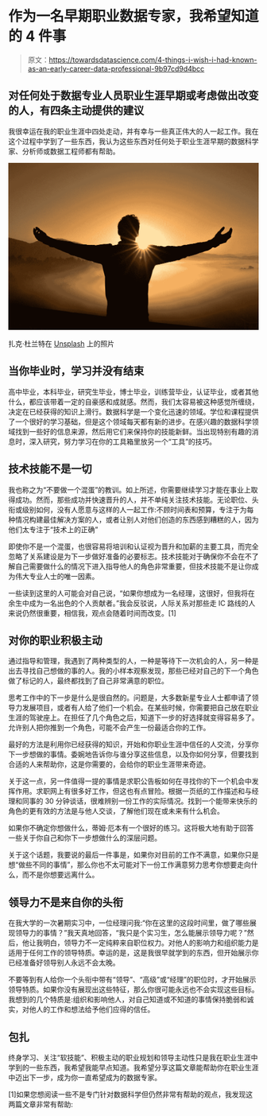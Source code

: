 # 作为一名早期职业数据专家，我希望知道的 4 件事

> 原文：<https://towardsdatascience.com/4-things-i-wish-i-had-known-as-an-early-career-data-professional-9b97cd9d4bcc>

## 对任何处于数据专业人员职业生涯早期或考虑做出改变的人，有四条主动提供的建议

我很幸运在我的职业生涯中四处走动，并有幸与一些真正伟大的人一起工作。我在这个过程中学到了一些东西，我认为这些东西对任何处于职业生涯早期的数据科学家、分析师或数据工程师都有帮助。

![](img/15243038cf06fc550858885865d10437.png)

扎克·杜兰特在 [Unsplash](https://unsplash.com?utm_source=medium&utm_medium=referral) 上的照片

## 当你毕业时，学习并没有结束

高中毕业，本科毕业，研究生毕业，博士毕业，训练营毕业，认证毕业，或者其他什么，都应该带着一定的自豪感和成就感。然而，我们太容易被这种感觉所缠绕，决定在已经获得的知识上滑行。数据科学是一个变化迅速的领域。学位和课程提供了一个很好的学习基础，但是这个领域每天都有新的进步。在感兴趣的数据科学领域找到一些好的信息来源，然后用它们来保持你的技能新鲜。当出现特别有趣的消息时，深入研究，努力学习在你的工具箱里放另一个“工具”的技巧。

## 技术技能不是一切

我也称之为“不要做一个混蛋”的教训。如上所述，你需要继续学习才能在事业上取得成功。然而，那些成功并快速晋升的人，并不单纯关注技术技能。无论职位、头衔或级别如何，没有人愿意与这样的人一起工作:不顾时间表和预算，专注于为每种情况构建最佳解决方案的人，或者让别人对他们创造的东西感到糟糕的人，因为他们太专注于“技术上的正确”

即使你不是一个混蛋，也很容易将培训和认证视为晋升和加薪的主要工具，而完全忽略了关系建设是为下一步做好准备的必要标志。技术技能对于确保你不会在不了解自己需要做什么的情况下进入指导他人的角色非常重要，但技术技能不是让你成为伟大专业人士的唯一因素。

一些读到这里的人可能会对自己说，“如果你想成为一名经理，这很好，但我将在余生中成为一名出色的个人贡献者。”我会反驳说，人际关系对那些走 IC 路线的人来说仍然很重要，相信我，观点会随着时间而改变。[1]

## 对你的职业积极主动

通过指导和管理，我遇到了两种类型的人，一种是等待下一次机会的人，另一种是出去寻找自己想做的事的人。我的小样本观察发现，那些已经对自己的下一个角色做了标记的人，最终都找到了自己非常满意的职位。

思考工作中的下一步是什么是很自然的。问题是，大多数新星专业人士都申请了领导力发展项目，或者有人给了他们一个机会。在某些时候，你需要把自己放在职业生涯的驾驶座上。在担任了几个角色之后，知道下一步的好选择就变得容易多了。允许别人把你推到一个角色，可能不会产生一份最适合你的工作。

最好的方法是利用你已经获得的知识，开始和你职业生涯中信任的人交流，分享你下一步想做的事情。委婉地告诉你与谁分享这些信息，以及你如何分享，但要找到合适的人来帮助你，这是你需要的，会给你的职业生涯带来奇迹。

关于这一点，另一件值得一提的事情是求职公告板如何在寻找你的下一个机会中发挥作用。求职网上有很多好工作，但这也有点冒险。根据一页纸的工作描述和与经理和同事的 30 分钟谈话，很难辨别一份工作的实际情况。找到一个能带来快乐的角色的更有效的方法是与他人交谈，了解他们现在或未来有什么机会。

如果你不确定你想做什么，蒂姆·厄本有一个很好的练习。这将极大地有助于回答一些关于你自己和你下一步想做什么的深层问题。

[](https://waitbutwhy.com/2018/04/picking-career.html)  

关于这个话题，我要说的最后一件事是，如果你对目前的工作不满意，如果你只是想“做些不同的事情”，那么你也不太可能对下一份工作满意努力思考你想要走向什么，而不是你想要远离什么。

## 领导力不是来自你的头衔

在我大学的一次暑期实习中，一位经理问我:“你在这里的这段时间里，做了哪些展现领导力的事情？”我天真地回答，“我只是个实习生，怎么能展示领导力呢？”然后，他让我明白，领导力不一定纯粹来自职位权力。对他人的影响力和组织能力是适用于任何工作的领导特质。幸运的是，这是我很早就学到的东西，但开始展示你已经准备好领导别人永远不会太晚。

不要等到有人给你一个头衔中带有“领导”、“高级”或“经理”的职位时，才开始展示领导特质。如果你没有展现出这些特征，那么你很可能永远也不会实现这些目标。我想到的几个特质是:组织和影响他人，对自己知道或不知道的事情保持脆弱和诚实，对他人的工作和想法给予他们应得的信任。

## 包扎

终身学习、关注“软技能”、积极主动的职业规划和领导主动性只是我在职业生涯中学到的一些东西，我希望我能早点知道。我希望分享这篇文章能帮助你在职业生涯中迈出下一步，成为你一直希望成为的数据专家。

[1]如果您想阅读一些不是专门针对数据科学但仍然非常有帮助的观点，我发现这两篇文章非常有帮助:

[](https://hbr.org/2021/02/promotions-arent-just-about-your-skills-theyre-about-your-relationships)  [](https://hbr.org/2007/01/how-leaders-create-and-use-networks) 